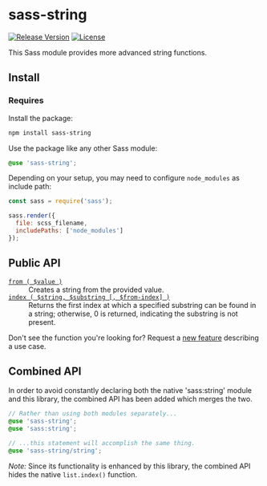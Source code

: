 # sass-string

[![Release Version](https://img.shields.io/npm/v/sass-string.svg)](https://www.npmjs.com/package/sass-string)
[![License](https://img.shields.io/badge/License-MIT-blue.svg)](https://opensource.org/licenses/MIT)

This Sass module provides more advanced string functions.

## Install

### Requires

Install the package:

```bash
npm install sass-string
```

Use the package like any other Sass module:

```scss
@use 'sass-string';
```

Depending on your setup, you may need to configure `node_modules` as include path:

```js
const sass = require('sass');

sass.render({
  file: scss_filename,
  includePaths: ['node_modules']
});
```

## Public API

<dl>

  <dt><a href="//github.com/roydukkey/sass-module-string/tree/master/src/string/_from.sass"><code>from ( $value )</code></a></dt>
  <dd>Creates a string from the provided value.</dd>

  <dt><a href="//github.com/roydukkey/sass-module-string/tree/master/src/string/_index.sass"><code>index ( $string, $substring [, $from-index] )</code></a></dt>
  <dd>Returns the first index at which a specified substring can be found in a string; otherwise, 0 is returned, indicating the substring is not present.</dd>

</dl>

Don't see the function you're looking for? Request a [new feature](//github.com/roydukkey/sass-module-string/issues/new) describing a use case.

## Combined API

In order to avoid constantly declaring both the native 'sass:string' module and this library, the combined API has been added which merges the two.

```scss
// Rather than using both modules separately...
@use 'sass-string';
@use 'sass:string';

// ...this statement will accomplish the same thing.
@use 'sass-string/string';
```

*Note:* Since its functionality is enhanced by this library, the combined API hides the native `list.index()` function.
